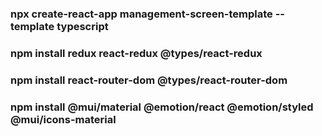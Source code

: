 ### npx create-react-app management-screen-template --template typescript

### npm install redux react-redux @types/react-redux

### npm install react-router-dom @types/react-router-dom

### npm install @mui/material @emotion/react @emotion/styled @mui/icons-material
